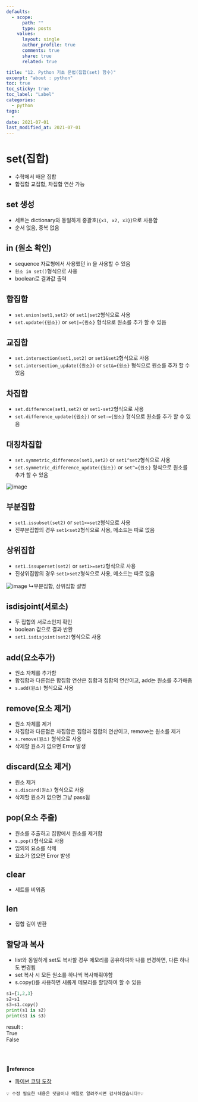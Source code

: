 ```yaml
---
defaults:
  - scope:
      path: ""
      type: posts
    values:
      layout: single
      author_profile: true
      comments: true
      share: true
      related: true

title: "12. Python 기초 문법(집합(set) 함수)"
excerpt: "about : python"
toc: true
toc_sticky: true
toc_label: "Label"
categories:
  - python
tags:
  - 
date: 2021-07-01
last_modified_at: 2021-07-01
---
```


# set(집합)

- 수학에서 배운 집합
- 합집합 교집합, 차집합 연산 가능

## set 생성

- 세트는 dictionary와 동일하게 중괄호(`{x1, x2, x3}`)으로 사용함
- 순서 없음, 중복 없음

## in (원소 확인)

- sequence 자료형에서 사용했던 in 을 사용할 수 있음
- `원소 in set()`형식으로 사용
- boolean로 결과값 출력

## 합집합

- `set.union(set1,set2)` or `set1|set2`형식으로 사용
- `set.update({원소})` or `set|={원소}` 형식으로 원소를 추가 할 수 있음

## 교집합

- `set.intersection(set1,set2)` or `set1&set2`형식으로 사용
- `set.intersection_update({원소})` or `set&={원소}` 형식으로 원소를 추가 할 수 있음

## 차집합

- `set.difference(set1,set2)` or `set1-set2`형식으로 사용
- `set.difference_update({원소})` or `set-={원소}` 형식으로 원소를 추가 할 수 있음

## 대칭차집합

- `set.symmetric_difference(set1,set2)` or `set1^set2`형식으로 사용
- `set.symmetric_difference_update({원소})` or `set^={원소}` 형식으로 원소를 추가 할 수 있음

![image](https://user-images.githubusercontent.com/77658029/124088625-13f58200-da8e-11eb-8eb6-bc7756fb8750.png)

## 부분집합

-  `set1.issubset(set2)` or `set1<=set2`형식으로 사용
- 진부분집합의 경우 `set1<set2`형식으로 사용, 메소드는 따로 없음

## 상위집합

-  `set1.issuperset(set2)` or `set1>=set2`형식으로 사용
- 진상위집합의 경우 `set1>set2`형식으로 사용, 메소드는 따로 없음

![image](https://user-images.githubusercontent.com/77658029/124087151-b6ad0100-da8c-11eb-9e33-0ae7406ed92f.png)
↳부분집합, 상위집합 설명

## isdisjoint(서로소)

- 두 집합의 서로소인지 확인
- boolean 값으로 결과 반환
- `set1.isdisjoint(set2)`형식으로 사용

## add(요소추가)

- 원소 자체를 추가함
- 합집합과 다른점은 합집합 연산은 집합과 집합의 연산이고, add는 원소를 추가해줌
- `s.add(원소)` 형식으로 사용

## remove(요소 제거)

- 원소 자체를 제거
- 차집합과 다른점은 차집합은 집합과 집합의 연산이고, remove는 원소를 제거
- `s.remove(원소)` 형식으로 사용
- 삭제할 원소가 없으면 Error 발생

## discard(요소 제거)

- 원소 제거 
- `s.discard(원소)` 형식으로 사용 
- 삭제할 원소가 없으면 그냥 pass됨

## pop(요소 추출)

- 원소를 추출하고 집합에서 원소를 제거함
- `s.pop()`형식으로 사용
- 임의의 요소를 삭제
- 요소가 없으면 Error 발생

## clear

- 세트를 비워줌

## len

- 집합 길이 반환

## 할당과 복사

- list와 동일하게 set도 복사할 경우 메모리를 공유하여하 나를 변경하면, 다른 하나도 변경됨
- set 복사 시 모든 원소를 하나씩 복사해줘야함
- s.copy()를 사용하면 새롭게 메모리를 할당하여 할 수 있음

```python
s1={1,2,3}
s2=s1
s3=s1.copy()
print(s1 is s2)
print(s1 is s3)
```
result : <br>
True <br>
False


<br><br>

**📌reference**
- [파이썬 코딩 도장](https://dojang.io/course/view.php?id=7)

```
💡 수정 필요한 내용은 댓글이나 메일로 알려주시면 감사하겠습니다!💡 
```